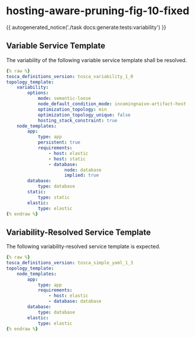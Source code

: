 # hosting-aware-pruning-fig-10-fixed

{{ autogenerated_notice('./task docs:generate:tests:variability') }}


## Variable Service Template

The variability of the following variable service template shall be resolved.

```yaml linenums="1"
{% raw %}
tosca_definitions_version: tosca_variability_1_0
topology_template:
    variability:
        options:
            mode: semantic-loose
            node_default_condition_mode: incomingnaive-artifact-host
            optimization_topology: min
            optimization_topology_unique: false
            hosting_stack_constraint: true
    node_templates:
        app:
            type: app
            persistent: true
            requirements:
                - host: elastic
                - host: static
                - database:
                      node: database
                      implied: true
        database:
            type: database
        static:
            type: static
        elastic:
            type: elastic
{% endraw %}
```




## Variability-Resolved Service Template

The following variability-resolved service template is expected.

```yaml linenums="1"
{% raw %}
tosca_definitions_version: tosca_simple_yaml_1_3
topology_template:
    node_templates:
        app:
            type: app
            requirements:
                - host: elastic
                - database: database
        database:
            type: database
        elastic:
            type: elastic
{% endraw %}
```

